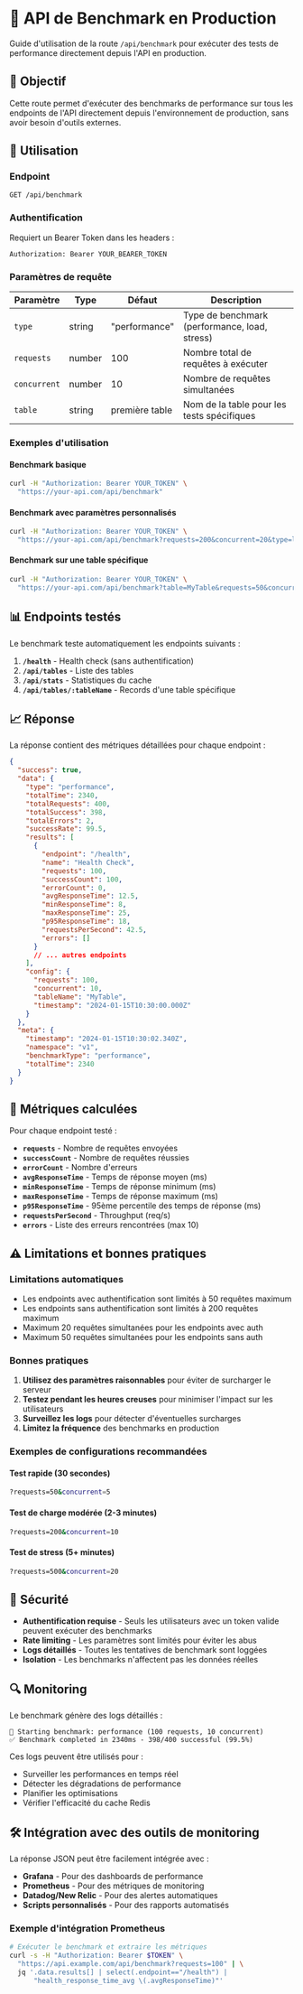 # 🏁 API de Benchmark en Production

Guide d'utilisation de la route `/api/benchmark` pour exécuter des tests de performance directement depuis l'API en production.

## 🎯 Objectif

Cette route permet d'exécuter des benchmarks de performance sur tous les endpoints de l'API directement depuis l'environnement de production, sans avoir besoin d'outils externes.

## 🚀 Utilisation

### Endpoint

```
GET /api/benchmark
```

### Authentification

Requiert un Bearer Token dans les headers :
```
Authorization: Bearer YOUR_BEARER_TOKEN
```

### Paramètres de requête

| Paramètre | Type | Défaut | Description |
|-----------|------|--------|-------------|
| `type` | string | "performance" | Type de benchmark (performance, load, stress) |
| `requests` | number | 100 | Nombre total de requêtes à exécuter |
| `concurrent` | number | 10 | Nombre de requêtes simultanées |
| `table` | string | première table | Nom de la table pour les tests spécifiques |

### Exemples d'utilisation

#### Benchmark basique
```bash
curl -H "Authorization: Bearer YOUR_TOKEN" \
  "https://your-api.com/api/benchmark"
```

#### Benchmark avec paramètres personnalisés
```bash
curl -H "Authorization: Bearer YOUR_TOKEN" \
  "https://your-api.com/api/benchmark?requests=200&concurrent=20&type=load"
```

#### Benchmark sur une table spécifique
```bash
curl -H "Authorization: Bearer YOUR_TOKEN" \
  "https://your-api.com/api/benchmark?table=MyTable&requests=50&concurrent=5"
```

## 📊 Endpoints testés

Le benchmark teste automatiquement les endpoints suivants :

1. **`/health`** - Health check (sans authentification)
2. **`/api/tables`** - Liste des tables
3. **`/api/stats`** - Statistiques du cache
4. **`/api/tables/:tableName`** - Records d'une table spécifique

## 📈 Réponse

La réponse contient des métriques détaillées pour chaque endpoint :

```json
{
  "success": true,
  "data": {
    "type": "performance",
    "totalTime": 2340,
    "totalRequests": 400,
    "totalSuccess": 398,
    "totalErrors": 2,
    "successRate": 99.5,
    "results": [
      {
        "endpoint": "/health",
        "name": "Health Check",
        "requests": 100,
        "successCount": 100,
        "errorCount": 0,
        "avgResponseTime": 12.5,
        "minResponseTime": 8,
        "maxResponseTime": 25,
        "p95ResponseTime": 18,
        "requestsPerSecond": 42.5,
        "errors": []
      }
      // ... autres endpoints
    ],
    "config": {
      "requests": 100,
      "concurrent": 10,
      "tableName": "MyTable",
      "timestamp": "2024-01-15T10:30:00.000Z"
    }
  },
  "meta": {
    "timestamp": "2024-01-15T10:30:02.340Z",
    "namespace": "v1",
    "benchmarkType": "performance",
    "totalTime": 2340
  }
}
```

## 🔧 Métriques calculées

Pour chaque endpoint testé :

- **`requests`** - Nombre de requêtes envoyées
- **`successCount`** - Nombre de requêtes réussies
- **`errorCount`** - Nombre d'erreurs
- **`avgResponseTime`** - Temps de réponse moyen (ms)
- **`minResponseTime`** - Temps de réponse minimum (ms)
- **`maxResponseTime`** - Temps de réponse maximum (ms)
- **`p95ResponseTime`** - 95ème percentile des temps de réponse (ms)
- **`requestsPerSecond`** - Throughput (req/s)
- **`errors`** - Liste des erreurs rencontrées (max 10)

## ⚠️ Limitations et bonnes pratiques

### Limitations automatiques

- Les endpoints avec authentification sont limités à 50 requêtes maximum
- Les endpoints sans authentification sont limités à 200 requêtes maximum
- Maximum 20 requêtes simultanées pour les endpoints avec auth
- Maximum 50 requêtes simultanées pour les endpoints sans auth

### Bonnes pratiques

1. **Utilisez des paramètres raisonnables** pour éviter de surcharger le serveur
2. **Testez pendant les heures creuses** pour minimiser l'impact sur les utilisateurs
3. **Surveillez les logs** pour détecter d'éventuelles surcharges
4. **Limitez la fréquence** des benchmarks en production

### Exemples de configurations recommandées

#### Test rapide (30 secondes)
```bash
?requests=50&concurrent=5
```

#### Test de charge modérée (2-3 minutes)
```bash
?requests=200&concurrent=10
```

#### Test de stress (5+ minutes)
```bash
?requests=500&concurrent=20
```

## 🚨 Sécurité

- **Authentification requise** - Seuls les utilisateurs avec un token valide peuvent exécuter des benchmarks
- **Rate limiting** - Les paramètres sont limités pour éviter les abus
- **Logs détaillés** - Toutes les tentatives de benchmark sont loggées
- **Isolation** - Les benchmarks n'affectent pas les données réelles

## 🔍 Monitoring

Le benchmark génère des logs détaillés :

```
🏁 Starting benchmark: performance (100 requests, 10 concurrent)
✅ Benchmark completed in 2340ms - 398/400 successful (99.5%)
```

Ces logs peuvent être utilisés pour :
- Surveiller les performances en temps réel
- Détecter les dégradations de performance
- Planifier les optimisations
- Vérifier l'efficacité du cache Redis

## 🛠️ Intégration avec des outils de monitoring

La réponse JSON peut être facilement intégrée avec :

- **Grafana** - Pour des dashboards de performance
- **Prometheus** - Pour des métriques de monitoring
- **Datadog/New Relic** - Pour des alertes automatiques
- **Scripts personnalisés** - Pour des rapports automatisés

### Exemple d'intégration Prometheus

```bash
# Exécuter le benchmark et extraire les métriques
curl -s -H "Authorization: Bearer $TOKEN" \
  "https://api.example.com/api/benchmark?requests=100" | \
  jq '.data.results[] | select(.endpoint=="/health") | 
      "health_response_time_avg \(.avgResponseTime)"'
```
